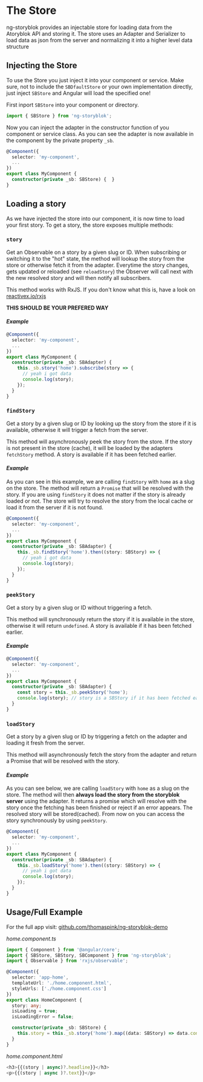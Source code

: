 # The Store 
ng-storyblok provides an injectable store for loading data from the Atoryblok API and storing it. The store uses an Adapter and Serializer to load data as json from the server and normalizing it into a higher level data structure

## Injecting the Store
To use the Store you just inject it into your component or service. 
Make sure, not to include the `SBDfaultStore` or your own implementation directly, just inject `SBStore` and Angular will load the specified one!

First inport `SBStore` into your component or directory.
```ts
import { SBStore } from 'ng-storyblok';
```

Now you can inject the adapter in the constructor function of you component or service class. 
As you can see the adapter is now available in the component by the private property `_sb`.

```ts
@Component({
  selector: 'my-component',
  ...
})
export class MyComponent {
  constructor(private _sb: SBStore) {  }
}
```

## Loading a story
As we have injected the store into our component, it is now time to load your first story.
To get a story, the store exposes multiple methods:

### `story`
Get an Observable on a story by a given slug or ID. When subscribing or switching it to the "hot" state, the method will lookup the story from the store or otherwise fetch it from the adapter. Everytime the story changes, gets updated or reloaded (see `reloadStory`) the Observer will call next with the new resolved story and will then notify all subscribers.

This method works with RxJS. If you don't know what this is, have a look on [reactivex.io/rxjs](//reactivex.io/rxjs)

**THIS SHOULD BE YOUR PREFERED WAY**

#### *Example*
```ts
@Component({
  selector: 'my-component',
  ...
})
export class MyComponent {
  constructor(private _sb: SBAdapter) {
    this._sb.story('home').subscribe(story => {
      // yeah i got data
      console.log(story);
    });
  }
}
```

### `findStory`
Get a story by a given slug or ID by looking up the story from the store if it is available, otherwise it will trigger a fetch from the server.

This method will asynchronously peek the story from the store. If the story is not present in the store (cache), it will be loaded by the adapters `fetchStory` method.
A story is available if it has been fetched earlier.

#### *Example*
As you can see in this example, we are calling `findStory` with `home` as a slug on the store. The method will return a `Promise` that will be resolved with the story. If you are using `findStory` it does not matter if the story is already loaded or not. The store will try to resolve the story from the local cache or load it from the server if it is not found.
```ts
@Component({
  selector: 'my-component',
  ...
})
export class MyComponent {
  constructor(private _sb: SBAdapter) {
    this._sb.findStory('home').then((story: SBStory) => {
      // yeah i got data
      console.log(story);
    });
  }
}
```

### `peekStory`
Get a story by a given slug or ID without triggering a fetch.

This method will synchronously return the story if it is available in the store, otherwise it will return `undefined`.
A story is available if it has been fetched earlier.

#### *Example*
```ts
@Component({
  selector: 'my-component',
  ...
})
export class MyComponent {
  constructor(private _sb: SBAdapter) {
    const story = this._sb.peekStory('home');
    console.log(story); // story is a SBStory if it has been fetched earlier. Otherwise it is undefined
  }
}
```

### `loadStory`
Get a story by a given slug or ID by triggering a fetch on the adapter and loading it fresh from the server.

This method will asynchronously fetch the story from the adapter and return a Promise that will be resolved with the story.

#### *Example*
As you can see below, we are calling `loadStory` with `home` as a slug on the store. The method will then **always load the story from the storyblok server** using the adapter. It returns a promise which will resolve with the story once the fetching has been finished or reject if an error appears. The resolved story will be stored(cached). From now on you can access the story synchronously by using `peekStory`.
```ts
@Component({
  selector: 'my-component',
  ...
})
export class MyComponent {
  constructor(private _sb: SBAdapter) {
    this._sb.loadStory('home').then((story: SBStory) => {
      // yeah i got data
      console.log(story);
    });
  }
}
```

## Usage/Full Example
For the full app visit: [github.com/thomaspink/ng-storyblok-demo](https://github.com/thomaspink/ng-storyblok-demo)

*home.component.ts*
```ts
import { Component } from '@angular/core';
import { SBStore, SBStory, SBComponent } from 'ng-storyblok';
import { Observable } from 'rxjs/observable';

@Component({
  selector: 'app-home',
  templateUrl: './home.component.html',
  styleUrls: ['./home.component.css']
})
export class HomeComponent {
  story: any;
  isLoading = true;
  isLoadingError = false;

  constructor(private _sb: SBStore) {
    this.story = this._sb.story('home').map((data: SBStory) => data.content.model);
  }
}

```
*home.component.html*
```ts
<h3>{{(story | async)?.headline}}</h3>
<p>{{(story | async )?.text}}</p>
```
